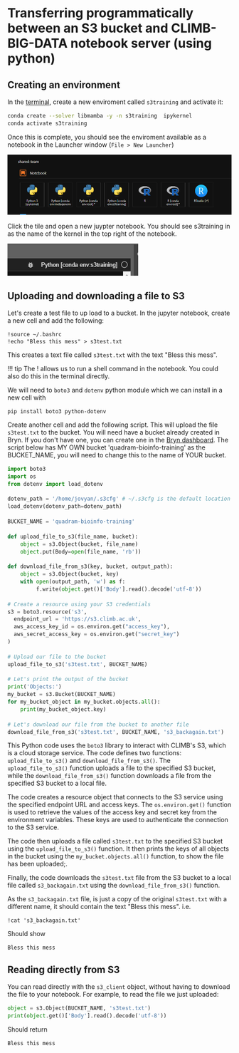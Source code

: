# Transferring programmatically between an S3 bucket and CLIMB-BIG-DATA notebook server (using python)

## Creating an environment

In the [terminal](../notebook-servers/using-the-terminal.md), create a new enviroment called `s3training` and activate it:

```bash
conda create --solver libmamba -y -n s3training  ipykernel
conda activate s3training
```

Once this is complete, you should see the enviroment available as a notebook in the Launcher window (`File > New Launcher`)

![conda activate s3training](img/training-env.png)

Click the tile and open a new juypter notebook. You should see s3training in as the name of the kernel in the top right of the notebook.

![conda activate s3training](img/kernel.png)

## Uploading and downloading a file to S3

Let's create a test file to up load to a bucket. In the jupyter notebook, create a new cell and add the following:

```
!source ~/.bashrc
!echo "Bless this mess" > s3test.txt
```

This creates a text file called `s3test.txt` with the text "Bless this mess".

<!-- prettier-ignore -->
!!! tip
    The ! allows us to run a shell command in the notebook. You could also do this in the terminal directly.

We will need to `boto3` and `dotenv` python module which we can install in a new cell with

```
pip install boto3 python-dotenv
```

Create another cell and add the following script. This will upload the file `s3test.txt` to the bucket. You will need have a bucket already created in Bryn. If you don't have one, you can create one in the [Bryn dashboard](https://bryn.climb.ac.uk/dashboard/). The script below has MY OWN bucket 'quadram-bioinfo-training' as the BUCKET_NAME, you will need to change this to the name of YOUR bucket.

```python
import boto3
import os 
from dotenv import load_dotenv

dotenv_path = '/home/jovyan/.s3cfg' # ~/.s3cfg is the default location for the s3 config file
load_dotenv(dotenv_path=dotenv_path)

BUCKET_NAME = 'quadram-bioinfo-training'

def upload_file_to_s3(file_name, bucket):
    object = s3.Object(bucket, file_name)
    object.put(Body=open(file_name, 'rb'))

def download_file_from_s3(key, bucket, output_path):
    object = s3.Object(bucket, key)
    with open(output_path, 'w') as f:
         f.write(object.get()['Body'].read().decode('utf-8'))
    
# Create a resource using your S3 credentials
s3 = boto3.resource('s3',
  endpoint_url = 'https://s3.climb.ac.uk',
  aws_access_key_id = os.environ.get("access_key"),
  aws_secret_access_key = os.environ.get("secret_key")
)

# Upload our file to the bucket 
upload_file_to_s3('s3test.txt', BUCKET_NAME)

# Let's print the output of the bucket
print('Objects:')
my_bucket = s3.Bucket(BUCKET_NAME)    
for my_bucket_object in my_bucket.objects.all():
    print(my_bucket_object.key)

# Let's download our file from the bucket to another file
download_file_from_s3('s3test.txt', BUCKET_NAME, 's3_backagain.txt')
```

This Python code uses the `boto3` library to interact with CLIMB's S3, which is a cloud storage service. The code defines two functions: `upload_file_to_s3()` and `download_file_from_s3()`. The `upload_file_to_s3()` function uploads a file to the specified S3 bucket, while the `download_file_from_s3()` function downloads a file from the specified S3 bucket to a local file.

The code creates a resource object that connects to the S3 service using the specified endpoint URL and access keys. The `os.environ.get()` function is used to retrieve the values of the access key and secret key from the environment variables. These keys are used to authenticate the connection to the S3 service.

The code then uploads a file called `s3test.txt` to the specified S3 bucket using the `upload_file_to_s3()` function. It then prints the keys of all objects in the bucket using the `my_bucket.objects.all()` function, to show the file has been uploaded;. 

Finally, the code downloads the `s3test.txt` file from the S3 bucket to a local file called `s3_backagain.txt` using the `download_file_from_s3()` function.

As the `s3_backagain.txt` file, is just a copy of the original `s3test.txt` with a different name, it should contain the text "Bless this mess". i.e.

```
!cat 's3_backagain.txt'
```

Should show

```
Bless this mess
```

## Reading directly from S3
You can read directly with the `s3_client` object, without having to download the file to your notebook. 
For example, to read the file we just uploaded:

```python
object = s3.Object(BUCKET_NAME, 's3test.txt')
print(object.get()['Body'].read().decode('utf-8'))
```

Should return 
```
Bless this mess
```